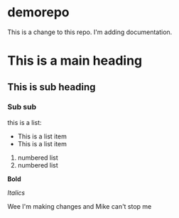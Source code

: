 # demorepo

This is a change to this repo. I'm adding documentation.

# This is a main heading
## This is sub heading
### Sub sub

this is a list:
* This is a list item
* This is a list item

1. numbered list
2. numbered list

**Bold**

*Italics*

Wee I'm making changes and Mike can't stop me
